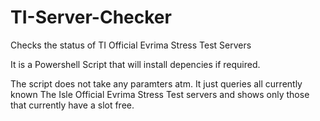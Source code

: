 # TI-Server-Checker
Checks the status of TI Official Evrima Stress Test Servers

It is a Powershell Script that will install depencies if required.

The script does not take any paramters atm. It just queries all currently known The Isle Official Evrima Stress Test servers and shows only those that currently have a slot free.